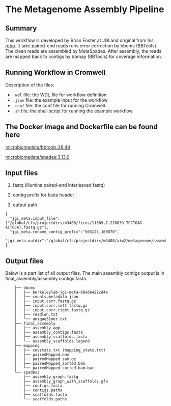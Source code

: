 # The Metagenome Assembly Pipeline

## Summary
This workflow is developed by Brian Foster at JGI and original from his [repo](https://gitlab.com/bfoster1/wf_templates/tree/master/templates). It take paired-end reads runs error correction by bbcms (BBTools). The clean reads are assembled by MetaSpades. After assembly, the reads are mapped back to contigs by bbmap (BBTools) for coverage information.

## Running Workflow in Cromwell

Description of the files:
 - `.wdl` file: the WDL file for workflow definition
 - `.json` file: the example input for the workflow
 - `.conf` file: the conf file for running Cromwell.
 - `.sh` file: the shell script for running the example workflow

## The Docker image and Dockerfile can be found here

[microbiomedata/bbtools:38.44](https://hub.docker.com/r/microbiomedata/bbtools)

[microbiomedata/spades:3.13.0](https://hub.docker.com/r/microbiomedata/spades)


## Input files

1. fastq (illumina paired-end interleaved fastq)
    
2. contig prefix for fasta header
    
3. output path

```
{
  "jgi_meta.input_file":["/global/cfs/projectdirs/m3408/ficus/11809.7.220839.TCCTGAG-ACTGCAT.fastq.gz"],
  "jgi_meta.rename_contig_prefix":"503125_160870",
  "jgi_meta.outdir":"/global/cfs/projectdirs/m3408/aim2/metagenome/assembly/ficus/503125_160870"
}
```

## Output files

Below is a part list of all output files. The main assembly contigs output is in final_assembly/assembly.contigs.fasta.

```
	├── bbcms
	│   ├── berkeleylab-jgi-meta-60ade422cd4e
	│   ├── counts.metadata.json
	│   ├── input.corr.fastq.gz
	│   ├── input.corr.left.fastq.gz
	│   ├── input.corr.right.fastq.gz
	│   ├── readlen.txt
	│   └── unique31mer.txt
	├── final_assembly
	│   ├── assembly.agp
	│   ├── assembly_contigs.fasta
	│   ├── assembly_scaffolds.fasta
	│   └── assembly_scaffolds.legend
	├── mapping
	│   ├── covstats.txt (mapping_stats.txt)
	│   ├── pairedMapped.bam
	│   ├── pairedMapped.sam.gz
	│   ├── pairedMapped_sorted.bam
	│   └── pairedMapped_sorted.bam.bai
	└── spades3
		├── assembly_graph.fastg
		├── assembly_graph_with_scaffolds.gfa
		├── contigs.fasta
		├── contigs.paths
		├── scaffolds.fasta
		└── scaffolds.paths	
```

